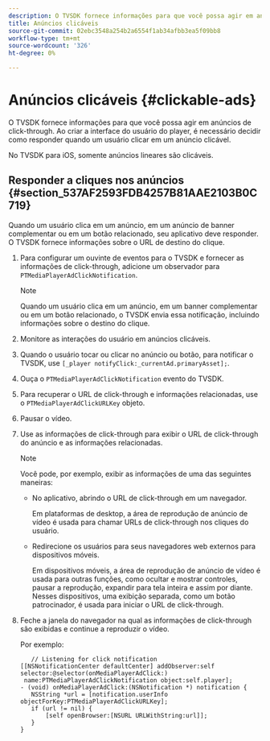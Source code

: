 ```yaml
---
description: O TVSDK fornece informações para que você possa agir em anúncios de click-through. Ao criar a interface do usuário do player, é necessário decidir como responder quando um usuário clicar em um anúncio clicável.
title: Anúncios clicáveis
source-git-commit: 02ebc3548a254b2a6554f1ab34afbb3ea5f09bb8
workflow-type: tm+mt
source-wordcount: '326'
ht-degree: 0%

---
```


# Anúncios clicáveis {#clickable-ads}

O TVSDK fornece informações para que você possa agir em anúncios de click-through. Ao criar a interface do usuário do player, é necessário decidir como responder quando um usuário clicar em um anúncio clicável.

No TVSDK para iOS, somente anúncios lineares são clicáveis.

## Responder a cliques nos anúncios {#section_537AF2593FDB4257B81AAE2103B0C719}

Quando um usuário clica em um anúncio, em um anúncio de banner complementar ou em um botão relacionado, seu aplicativo deve responder. O TVSDK fornece informações sobre o URL de destino do clique.

1. Para configurar um ouvinte de eventos para o TVSDK e fornecer as informações de click-through, adicione um observador para `PTMediaPlayerAdClickNotification`.

   >[!NOTE]
   >
   >Quando um usuário clica em um anúncio, em um banner complementar ou em um botão relacionado, o TVSDK envia essa notificação, incluindo informações sobre o destino do clique.

1. Monitore as interações do usuário em anúncios clicáveis.
1. Quando o usuário tocar ou clicar no anúncio ou botão, para notificar o TVSDK, use `[_player notifyClick:_currentAd.primaryAsset];`.
1. Ouça o `PTMediaPlayerAdClickNotification` evento do TVSDK.
1. Para recuperar o URL de click-through e informações relacionadas, use o `PTMediaPlayerAdClickURLKey` objeto.
1. Pausar o vídeo.
1. Use as informações de click-through para exibir o URL de click-through do anúncio e as informações relacionadas.

   >[!NOTE]
   >
   >Você pode, por exemplo, exibir as informações de uma das seguintes maneiras:

   * No aplicativo, abrindo o URL de click-through em um navegador.

     Em plataformas de desktop, a área de reprodução de anúncio de vídeo é usada para chamar URLs de click-through nos cliques do usuário.
   * Redirecione os usuários para seus navegadores web externos para dispositivos móveis.

     Em dispositivos móveis, a área de reprodução de anúncio de vídeo é usada para outras funções, como ocultar e mostrar controles, pausar a reprodução, expandir para tela inteira e assim por diante. Nesses dispositivos, uma exibição separada, como um botão patrocinador, é usada para iniciar o URL de click-through.

1. Feche a janela do navegador na qual as informações de click-through são exibidas e continue a reproduzir o vídeo.

   Por exemplo:

   ```
      // Listening for click notification  
   [[NSNotificationCenter defaultCenter] addObserver:self selector:@selector(onMediaPlayerAdClick:)  
    name:PTMediaPlayerAdClickNotification object:self.player]; 
   - (void) onMediaPlayerAdClick:(NSNotification *) notification { 
      NSString *url = [notification.userInfo objectForKey:PTMediaPlayerAdClickURLKey];  
      if (url != nil) { 
          [self openBrowser:[NSURL URLWithString:url]]; 
      } 
   } 
   ```
